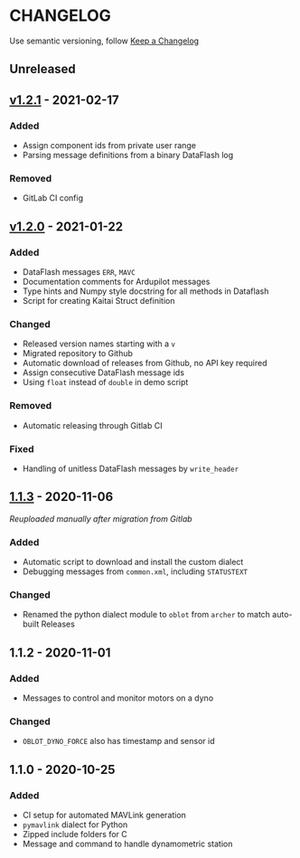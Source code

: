 # CHANGELOG

Use semantic versioning, follow [Keep a Changelog](https://keepachangelog.com/en/1.0.0/)

## Unreleased

## [v1.2.1] - 2021-02-17
### Added
- Assign component ids from private user range
- Parsing message definitions from a binary DataFlash log

### Removed
- GitLab CI config

## [v1.2.0] - 2021-01-22
### Added
- DataFlash messages `ERR`, `MAVC`
- Documentation comments for Ardupilot messages
- Type hints and Numpy style docstring for all methods in Dataflash
- Script for creating Kaitai Struct definition

### Changed
- Released version names starting with a `v`
- Migrated repository to Github
- Automatic download of releases from Github, no API key required
- Assign consecutive DataFlash message ids
- Using `float` instead of `double` in demo script

### Removed
- Automatic releasing through Gitlab CI

### Fixed
- Handling of unitless DataFlash messages by `write_header`

## [1.1.3] - 2020-11-06
*Reuploaded manually after migration from Gitlab*

### Added
- Automatic script to download and install the custom dialect
- Debugging messages from `common.xml`, including `STATUSTEXT`

### Changed
- Renamed the python dialect module to `oblot` from `archer` to match auto-built Releases

## 1.1.2 - 2020-11-01
### Added
- Messages to control and monitor motors on a dyno

### Changed
- `OBLOT_DYNO_FORCE` also has timestamp and sensor id

## 1.1.0 - 2020-10-25
### Added
- CI setup for automated MAVLink generation
- `pymavlink` dialect for Python
- Zipped include folders for C
- Message and command to handle dynamometric station

[v1.2.1]: https://github.com/wut-daas/oblot-embedded/releases/tag/v1.2.1
[v1.2.0]: https://github.com/wut-daas/oblot-embedded/releases/tag/v1.2.0
[1.1.3]: https://github.com/wut-daas/oblot-embedded/releases/tag/1.1.3
